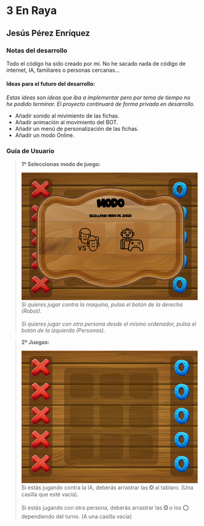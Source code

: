 # 3 En Raya
## Jesús Pérez Enríquez

### Notas del desarrollo
Todo el código ha sido creado por mi. No he sacado nada de código de internet, IA, familiares o personas cercanas...

#### Ideas para el futuro del desarrollo:
*Estas ideas son ideas que iba a implementar pero por tema de tiempo no he podido terminar. El proyecto continuará de forma privada en desarrollo.*

* Añadir sonido al mivimiento de las fichas.
* Añadir animación al movimiento del BOT.
* Añadir un menú de personalización de las fichas.
* Añadir un modo Online.


### Guía de Usuario

> **1º Seleccionas modo de juego:**
> 
> ![Modo de Juego](img/image.png)
> *Si quieres jugar contra la maquina, pulsa el botón de la derecha (Robot).*
<br><br>
>  *Si quieres jugar con otra persona desde el mismo ordenador, pulsa el botón de la izquierda (Personas).*

> **2º Juegas:**
>
> ![Juegas](img/image2.png)
> Si estás jugando contra la IA, deberás arrastrar las ❎ al tablaro. (Una casilla que esté vacía).
<br><br>
> Si estás jugando con otra persona, deberás arrastrar las ❎ o los ⭕ dependiendo del turno. (A una casilla vacía)